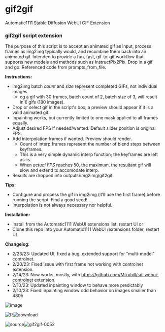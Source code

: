 # gif2gif
Automatic1111 Stable Diffusion WebUI GIF Extension

### gif2gif script extension

The purpose of this script is to accept an animated gif as input, process frames as img2img typically would, and recombine them back into an animated gif. Intended to provide a fun, fast, gif-to-gif workflow that supports new models and methods such as InstructPix2Pix. Drop in a gif and go. Referenced code from prompts_from_file.

**Instructions:**
 - img2img batch *count* and *size* represent completed GIFs, not individual images.
    - eg a gif with 30 frames, batch count of 2, batch size of 3, will result in 6 gifs (180 images).
 - Drop or select gif in the script's box; a preview should appear if it is a valid animated gif.
 - Inpainting works, but currently limited to one mask applied to all frames equally.
 - Adjust desired FPS if needed/wanted. Default slider position is original FPS.
 - Add interpolation frames if wanted. Preview should render.
   - Count of interp frames represent the number of blend steps between keyframes.
   - This is a very simple dynamic interp function; the keyframes are left as-is.
   - When *actual FPS* reaches 50, the maximum, the resultant gif will slow and extend to accomodate interp.
 - Results are dropped into outputs/img2img/gif2gif

**Tips:**
 - Configure and process the gif in img2img (it'll use the first frame) before running the script. Find a good seed!
 - Interpolation is not always necessary nor helpful.

**Installation:**
 - Install from the Automatic1111 WebUI extensions list, restart UI or
 - Clone this repo into your Automatic1111 WebUI /extensions folder, restart UI
 
**Changelog:**
- 2/23/23: Updated UI, fixed a bug, extended support for "multi-model" controlnet.
- 2/20/23: Fixed issue with first frame not working with controlnet extension.
- 2/14/23: Now works, mostly, with https://github.com/Mikubill/sd-webui-controlnet extension.
- 2/10/23: Updated inpainting window to behave more predictably
- 2/10/23: Fixed inpainting window odd behavior on images smaller than 480h

![image](https://user-images.githubusercontent.com/93007558/216690484-d3679737-c179-46c9-8fd9-860816601451.png)

![R](https://user-images.githubusercontent.com/93007558/216517487-542271b1-6fdb-4e54-a261-e500f5cc5c7a.gif)![download](https://user-images.githubusercontent.com/93007558/216803715-81dfc9e6-8c9a-47d5-9879-27acfac34eb8.gif)

![source](https://user-images.githubusercontent.com/93007558/216689956-4740b35e-aa2c-4869-955c-27836b56a378.gif)![gif2gif-0052](https://user-images.githubusercontent.com/93007558/216690052-6694989a-b2cb-42a8-a1d4-fc0ebd42776b.gif)
